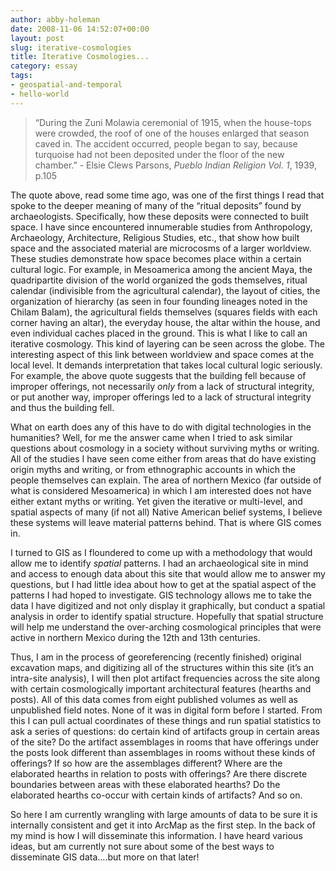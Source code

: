 ```yaml
---
author: abby-holeman
date: 2008-11-06 14:52:07+00:00
layout: post
slug: iterative-cosmologies
title: Iterative Cosmologies...
category: essay
tags:
- geospatial-and-temporal
- hello-world
---
```


> “During the Zuni Molawia ceremonial of 1915, when the house-tops were crowded, the roof of one of the houses enlarged that season caved in. The accident occurred, people began to say, because turquoise had not been deposited under the floor of the new chamber.” - Elsie Clews Parsons, _Pueblo Indian Religion Vol. 1_, 1939, p.105




The quote above, read some time ago, was one of the first things I read that spoke to the deeper meaning of many of the “ritual deposits” found by archaeologists. Specifically, how these deposits were connected to built space. I have since encountered innumerable studies from Anthropology, Archaeology, Architecture, Religious Studies, etc., that show how built space and the associated material are microcosms of a larger worldview. These studies demonstrate how space becomes place within a certain cultural logic. For example, in Mesoamerica among the ancient Maya, the quadripartite division of the world organized the gods themselves, ritual calendar (indivisible from the agricultural calendar), the layout of cities, the organization of hierarchy (as seen in four founding lineages noted in the Chilam Balam), the agricultural fields themselves (squares fields with each corner having an altar), the everyday house, the altar within the house, and even individual caches placed in the ground. This is what I like to call an iterative cosmology. This kind of layering can be seen across the globe. The interesting aspect of this link between worldview and space comes at the local level.  It demands interpretation that takes local cultural logic seriously. For example, the above quote suggests that the building fell because of improper offerings, not necessarily _only_ from a lack of structural integrity, or put another way, improper offerings led to a lack of structural integrity and thus the building fell.




What on earth does any of this have to do with digital technologies in the humanities? Well, for me the answer came when I tried to ask similar questions about cosmology in a society without surviving myths or writing. All of the studies I have seen come either from areas that do have existing origin myths and writing, or from ethnographic accounts in which the people themselves can explain. The area of northern Mexico (far outside of what is considered Mesoamerica) in which I am interested does not have either extant myths or writing. Yet given the iterative or multi-level, and spatial aspects of many (if not all) Native American belief systems, I believe these systems will leave material patterns behind. That is where GIS comes in.




I turned to GIS as I floundered to come up with a methodology that would allow me to identify _spatial_ patterns. I had an archaeological site in mind and access to enough data about this site that would allow me to answer my questions, but I had little idea about how to get at the spatial aspect of the patterns I had hoped to investigate. GIS technology allows me to take the data I have digitized and not only display it graphically, but conduct a spatial analysis in order to identify spatial structure. Hopefully that spatial structure will help me understand the over-arching cosmological principles that were active in northern Mexico during the 12th and 13th centuries.




Thus, I am in the process of georeferencing (recently finished) original excavation maps, and digitizing all of the structures within this site (it’s an intra-site analysis), I will then plot artifact frequencies across the site along with certain cosmologically important architectural features (hearths and posts). All of this data comes from eight published volumes as well as unpublished field notes. None of it was in digital form before I started. From this I can pull actual coordinates of these things and run spatial statistics to ask a series of questions: do certain kind of artifacts group in certain areas of the site? Do the artifact assemblages in rooms that have offerings under the posts look different than assemblages in rooms without these kinds of offerings? If so how are the assemblages different? Where are the elaborated hearths in relation to posts with offerings? Are there discrete boundaries between areas with these elaborated hearths? Do the elaborated hearths co-occur with certain kinds of artifacts? And so on.




So here I am currently wrangling with large amounts of data to be sure it is internally consistent and get it into ArcMap as the first step. In the back of my mind is how I will disseminate this information. I have heard various ideas, but am currently not sure about some of the best ways to disseminate GIS data….but more on that later!



